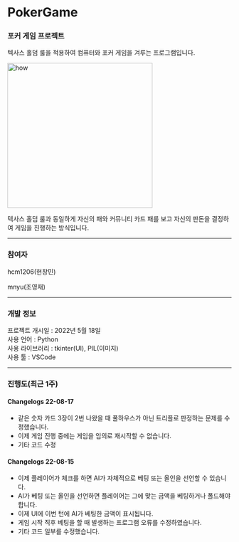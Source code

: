 # PokerGame
### 포커 게임 프로젝트

텍사스 홀덤 룰을 적용하여 컴퓨터와 포커 게임을 겨루는 프로그램입니다.

<img width="326" alt="how" src="https://user-images.githubusercontent.com/96714275/180609241-bfb47c71-1d6c-4d4b-bff6-35309dd14a35.PNG">



텍사스 홀덤 룰과 동일하게 자신의 패와 커뮤니티 카드 패를 보고 자신의 판돈을 결정하여 게임을 진행하는 방식입니다.


*****

### 참여자
hcm1206(현창민)

mnyu(조영재)

*****
### 개발 정보
프로젝트 개시일 : 2022년 5월 18일\
사용 언어 : Python\
사용 라이브러리 : tkinter(UI), PIL(이미지)\
사용 툴 : VSCode

*****

### 진행도(최근 1주)

#### Changelogs 22-08-17
- 같은 숫자 카드 3장이 2번 나왔을 때 풀하우스가 아닌 트리플로 판정하는 문제를 수정했습니다.
- 이제 게임 진행 중에는 게임을 임의로 재시작할 수 없습니다.
- 기타 코드 수정

#### Changelogs 22-08-15
- 이제 플레이어가 체크를 하면 AI가 자체적으로 베팅 또는 올인을 선언할 수 있습니다.
- AI가 베팅 또는 올인을 선언하면 플레이어는 그에 맞는 금액을 베팅하거나 폴드해야 합니다.
- 이제 UI에 이번 턴에 AI가 베팅한 금액이 표시됩니다.
- 게임 시작 직후 베팅을 할 때 발생하는 프로그램 오류를 수정하였습니다.
- 기타 코드 일부를 수정했습니다.










